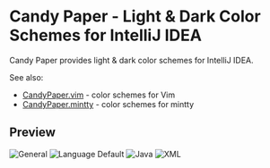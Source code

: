 Candy Paper - Light & Dark Color Schemes for IntelliJ IDEA
==========================================================

Candy Paper provides light & dark color schemes for IntelliJ IDEA.

See also:
* [CandyPaper.vim](https://github.com/dfxyz/CandyPaper.vim) -
    color schemes for Vim
* [CandyPaper.mintty](https://github.com/dfxyz/CandyPaper.mintty) -
    color schemes for mintty

## Preview
![General](https://raw.githubusercontent.com/dfxyz/CandyPaper.idea/screenshot/General.png)
![Language Default](https://raw.githubusercontent.com/dfxyz/CandyPaper.idea/screenshot/Language_Default.png)
![Java](https://raw.githubusercontent.com/dfxyz/CandyPaper.idea/screenshot/Java.png)
![XML](https://raw.githubusercontent.com/dfxyz/CandyPaper.idea/screenshot/XML.png)
